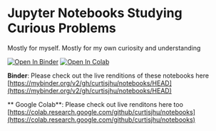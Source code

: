 # Jupyter Notebooks Studying Curious Problems

Mostly for myself. Mostly for my own curiosity and understanding

[![Open In Binder](https://mybinder.org/badge_logo.svg)](https://mybinder.org/v2/gh/curtisjhu/notebooks/HEAD)
[![Open In Colab](https://colab.research.google.com/assets/colab-badge.svg)](https://colab.research.google.com/github/curtisjhu/notebooks)


**Binder**: Please check out the live renditions of these notebooks here [https://mybinder.org/v2/gh/curtisjhu/notebooks/HEAD](https://mybinder.org/v2/gh/curtisjhu/notebooks/HEAD)

** Google Colab**: Please check out live renditons here too [https://colab.research.google.com/github/curtisjhu/notebooks](https://colab.research.google.com/github/curtisjhu/notebooks)


